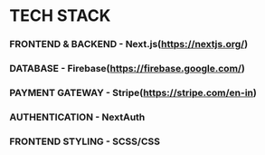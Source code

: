# TECH STACK

### FRONTEND & BACKEND - Next.js(https://nextjs.org/)

### DATABASE - Firebase(https://firebase.google.com/)

### PAYMENT GATEWAY - Stripe(https://stripe.com/en-in)

### AUTHENTICATION - NextAuth

### FRONTEND STYLING - SCSS/CSS
